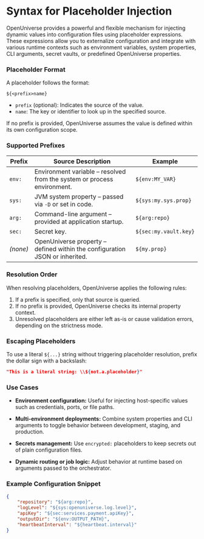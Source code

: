 # Syntax for Placeholder Injection

OpenUniverse provides a powerful and flexible mechanism for injecting dynamic
values into configuration files using placeholder expressions. These expressions
allow you to externalize configuration and integrate with various runtime
contexts such as environment variables, system properties, CLI arguments, secret
vaults, or predefined OpenUniverse properties.

### Placeholder Format

A placeholder follows the format:

```
${<prefix>name}
```

- `prefix` (optional): Indicates the source of the value.
- `name`: The key or identifier to look up in the specified source.

If no prefix is provided, OpenUniverse assumes the value is defined within its
own configuration scope.

### Supported Prefixes

| Prefix    | Source Description                              | Example                          |
|-----------|-------------------------------------------------|----------------------------------|
| `env:`    | Environment variable – resolved from the system or process environment. | `${env:MY_VAR}`              |
| `sys:`    | JVM system property – passed via `-D` or set in code. | `${sys:my.sys.prop}`         |
| `arg:`    | Command-line argument – provided at application startup. | `${arg:repo}`                |
| `sec:`    | Secret key. | `${sec:my.vault.key}`      |
| *(none)*  | OpenUniverse property – defined within the configuration JSON or inherited. | `${my.prop}`                 |


### Resolution Order

When resolving placeholders, OpenUniverse applies the following rules:

1. If a prefix is specified, only that source is queried.
2. If no prefix is provided, OpenUniverse checks its internal property context.
3. Unresolved placeholders are either left as-is or cause validation errors,
   depending on the strictness mode.

### Escaping Placeholders

To use a literal `${...}` string without triggering placeholder resolution,
prefix the dollar sign with a backslash:

```json
"This is a literal string: \\${not.a.placeholder}"
```

### Use Cases

- **Environment configuration:** Useful for injecting host-specific values such
  as credentials, ports, or file paths.

- **Multi-environment deployments:** Combine system properties and CLI arguments
  to toggle behavior between development, staging, and production.

- **Secrets management:** Use `encrypted:` placeholders to keep secrets out of plain
  configuration files.

- **Dynamic routing or job logic:** Adjust behavior at runtime based on
  arguments passed to the orchestrator.

### Example Configuration Snippet

```json
{
    "repository": "${arg:repo}",
    "logLevel": "${sys:openuniverse.log.level}",
    "apiKey": "${sec:services.payment.apiKey}",
    "outputDir": "${env:OUTPUT_PATH}",
    "heartbeatInterval": "${heartbeat.interval}"
}
```
